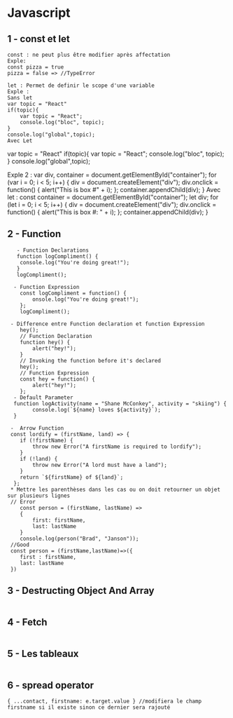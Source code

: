 # Javascript

## 1 - const et let

```
const : ne peut plus être modifier après affectation
Exple:
const pizza = true
pizza = false => //TypeError

let : Permet de definir le scope d'une variable
Exple :
Sans let
var topic = "React"
if(topic){
    var topic = "React";
    console.log("bloc", topic);
}
console.log("global",topic);
Avec Let

```

var topic = "React"
if(topic){
var topic = "React";
console.log("bloc", topic);
}
console.log("global",topic);

Exple 2 :
var div,
container = document.getElementById("container");
    for (var i = 0; i < 5; i++) {
        div = document.createElement("div");
        div.onclick = function() {
        alert("This is box #" + i);
    };
    container.appendChild(div);
}
Avec let :
const container = document.getElementById("container");
let div;
    for (let i = 0; i < 5; i++) {
        div = document.createElement("div");
        div.onclick = function() {
        alert("This is box #: " + i);
    };
    container.appendChild(div);
}
## 2 - Function
```
   - Function Declarations
   function logCompliment() {
    console.log("You're doing great!");
   }
   logCompliment();

  - Function Expression
    const logCompliment = function() {
        onsole.log("You're doing great!");
    };
    logCompliment(); 

 - Difference entre Function declaration et function Expression
    hey();
    // Function Declaration
    function hey() {
        alert("hey!");
    }
    // Invoking the function before it's declared
    hey();
    // Function Expression
    const hey = function() {
        alert("hey!");
    };
  - Default Parameter
  function logActivity(name = "Shane McConkey", activity = "skiing") {
        console.log(`${name} loves ${activity}`);
  }

 -  Arrow Function 
 const lordify = (firstName, land) => {
    if (!firstName) {
        throw new Error("A firstName is required to lordify");
    }
    if (!land) {
        throw new Error("A lord must have a land");
    }
    return `${firstName} of ${land}`;
  };
 * Mettre les parenthèses dans les cas ou on doit retourner un objet sur plusieurs lignes
 // Error
    const person = (firstName, lastName) =>
    {
        first: firstName,
        last: lastName
    }
    console.log(person("Brad", "Janson"));
 //Good
 const person = (firstName,lastName)=>({
    first : firstName,
    last: lastName
 })
```

## 3 - Destructing Object And Array

```

```

## 4 - Fetch

```

```



## 5 - Les tableaux

```

```

## 6 - spread operator

```
{ ...contact, firstname: e.target.value } //modifiera le champ firstname si il existe sinon ce dernier sera rajouté
```
